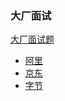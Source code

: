 ### 大厂面试

[大厂面试题](/docs/bigtop/大厂面试题.md)

* [阿里](/docs/bigtop/阿里.md)
* [京东](/docs/bigtop/京东.md)
* [字节](/docs/bigtop/字节.md)

